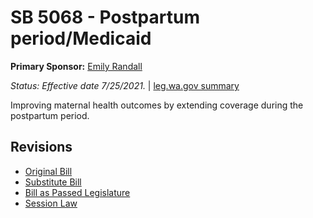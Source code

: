 # SB 5068 - Postpartum period/Medicaid
**Primary Sponsor:** [Emily Randall](/person/leg/randall_em.md)

*Status: Effective date 7/25/2021.* | [leg.wa.gov summary](https://app.leg.wa.gov/billsummary?BillNumber=5068&Year=2021)

Improving maternal health outcomes by extending coverage during the postpartum period.

## Revisions
* [Original Bill](1/)
* [Substitute Bill](S/)
* [Bill as Passed Legislature](S.PL/)
* [Session Law](S.SL/)